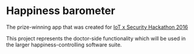 # Happiness barometer

The prize-winning app that was created for [IoT x Security Hackathon 2016](https://health2con.jp/archives/2577/)

This project represents the doctor-side functionality which will be used in the larger happiness-controlling software suite.

 
